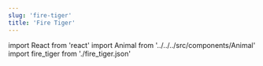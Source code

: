 ```yaml
---
slug: 'fire-tiger'
title: 'Fire Tiger'
---
```


import React from 'react'
import Animal from '../../../src/components/Animal'
import fire_tiger from './fire_tiger.json'

<Animal data={fire_tiger} />
